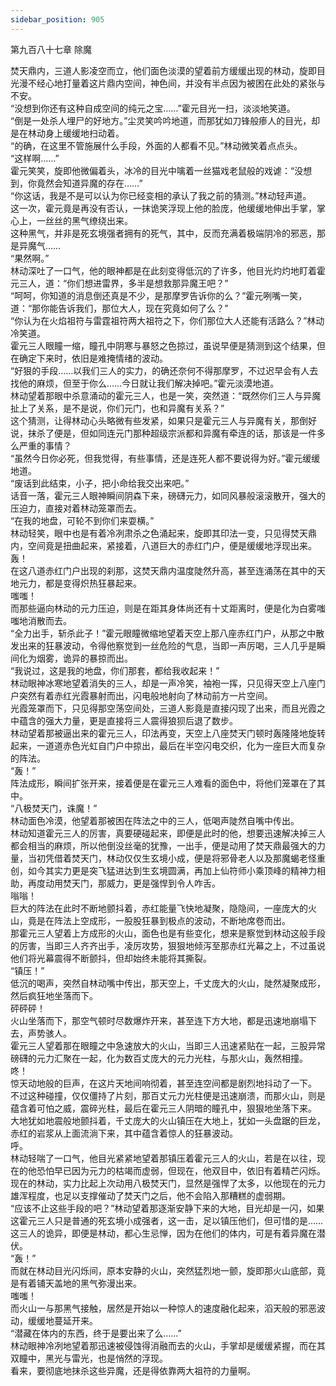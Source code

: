 ```yaml
---
sidebar_position: 905
---
```

 第九百八十七章 除魔


焚天鼎内，三道人影凌空而立，他们面色淡漠的望着前方缓缓出现的林动，旋即目光漫不经心地打量着这片鼎内空间，神色间，并没有半点因为被困在此处的紧张与不安。  
“没想到你还有这种自成空间的纯元之宝……”霍元目光一扫，淡淡地笑道。  
“倒是一处杀人埋尸的好地方。”尘灵笑吟吟地道，而那犹如刀锋般瘆人的目光，却是在林动身上缓缓地扫动着。  
“的确，在这里不管施展什么手段，外面的人都看不见。”林动微笑着点点头。  
“这样啊……”  
霍元笑笑，旋即他微偏着头，冰冷的目光中噙着一丝猫戏老鼠般的戏谑：“没想到，你竟然会知道异魔的存在……”  
“你这话，我是不是可以认为你已经变相的承认了我之前的猜测。”林动轻声道。  
这一次，霍元竟是再没有否认，一抹诡笑浮现上他的脸庞，他缓缓地伸出手掌，掌心上，一丝丝的黑气缭绕出来。  
这种黑气，并非是死玄境强者拥有的死气，其中，反而充满着极端阴冷的邪恶，那是异魔气……  
“果然啊。”  
林动深吐了一口气，他的眼神都是在此刻变得低沉的了许多，他目光灼灼地盯着霍元三人，道：“你们想进雷界，多半是想救那异魔王吧？”  
“呵呵，你知道的消息倒还真是不少，是那摩罗告诉你的么？”霍元咧嘴一笑，道：“那你能告诉我们，那位大人，现在究竟如何了么？”  
“你认为在火焰祖符与雷霆祖符两大祖符之下，你们那位大人还能有活路么？”林动冷笑道。  
霍元三人眼瞳一缩，瞳孔中阴寒与暴怒之色掠过，虽说早便是猜测到这个结果，但在确定下来时，依旧是难掩情绪的波动。  
“好狠的手段……以我们三人的实力，的确还奈何不得那摩罗，不过迟早会有人去找他的麻烦，但至于你么……今日就让我们解决掉吧。”霍元淡漠地道。  
林动望着那眼中杀意涌动的霍元三人，也是一笑，突然道：“既然你们三人与异魔扯上了关系，是不是说，你们元门，也和异魔有关系？”  
这个猜测，让得林动心头略微有些发紧，如果只是霍元三人与异魔有关，那倒好说，抹杀了便是，但如同连元门那种超级宗派都和异魔有牵连的话，那该是一件多么严重的事情？  
“虽然今日你必死，但我觉得，有些事情，还是连死人都不要说得为好。”霍元缓缓地道。  
“废话到此结束，小子，把小命给我交出来吧。”  
话音一落，霍元三人眼神瞬间阴森下来，磅礴元力，如同风暴般滚滚散开，强大的压迫力，直接对着林动笼罩而去。  
“在我的地盘，可轮不到你们来耍横。”  
林动轻笑，眼中也是有着冷冽肃杀之色涌起来，旋即其印法一变，只见得焚天鼎内，空间竟是扭曲起来，紧接着，八道巨大的赤红门户，便是缓缓地浮现出来。  
轰！  
在这八道赤红门户出现的刹那，这焚天鼎内温度陡然升高，甚至连涌荡在其中的天地元力，都是变得炽热狂暴起来。  
嗤嗤！  
而那些逼向林动的元力压迫，则是在距其身体尚还有十丈距离时，便是化为白雾嗤嗤地消散而去。  
“全力出手，斩杀此子！”霍元眼瞳微缩地望着天空上那八座赤红门户，从那之中散发出来的狂暴波动，令得他察觉到一丝危险的气息，当即一声厉喝，三人几乎是瞬间化为烟雾，诡异的暴掠而出。  
“我说过，这是我的地盘，你们那套，都给我收起来！”  
林动眼神冰寒地望着消失的三人，却是一声冷笑，袖袍一挥，只见得天空上八座门户突然有着赤红光霞暴射而出，闪电般地射向了林动前方一片空间。  
光霞笼罩而下，只见得那空荡空间处，三道人影竟是直接闪现了出来，而且光霞之中蕴含的强大力量，更是直接将三人震得狼狈后退了数步。  
林动望着那被逼出来的霍元三人，印法再变，天空上八座焚天门顿时轰隆隆地旋转起来，一道道赤色光虹自门户中掠出，最后在半空闪电交织，化为一座巨大而复杂的阵法。  
“轰！”  
阵法成形，瞬间扩张开来，接着便是在霍元三人难看的面色中，将他们笼罩在了其中。  
“八极焚天门，诛魔！”  
林动面色冷漠，他望着那被困在阵法之中的三人，低喝声陡然自嘴中传出。  
林动知道霍元三人的厉害，真要硬碰起来，即便是此时的他，想要迅速解决掉三人都会相当的麻烦，所以他倒没丝毫的犹豫，一出手，便是动用了焚天鼎最强大的力量，当初凭借着焚天门，林动仅仅生玄境小成，便是将邪骨老人以及那魔蝎老怪重创，如今其实力更是突飞猛进达到生玄境圆满，再加上仙符师小乘顶峰的精神力相助，再度动用焚天门，那威力，更是强悍到令人咋舌。  
嗡嗡！  
巨大的阵法在此时不断地颤抖着，赤红能量飞快地凝聚，隐隐间，一座庞大的火山，竟是在阵法上空成形，一股股狂暴到极点的波动，不断地席卷而出。  
那霍元三人望着上方成形的火山，面色也是有些变化，想来是察觉到林动这般手段的厉害，当即三人齐齐出手，凌厉攻势，狠狠地倾泻至那赤红光幕之上，不过虽说他们将光幕震得不断颤抖，但却始终未能将其撕裂。  
“镇压！”  
低沉的喝声，突然自林动嘴中传出，那天空上，千丈庞大的火山，陡然凝聚成形，然后疯狂地坐落而下。  
砰砰砰！  
火山坐落而下，那空气顿时尽数爆炸开来，甚至连下方大地，都是迅速地崩塌下去，声势骇人。  
霍元三人望着那在眼瞳之中急速放大的火山，当即三人迅速紧贴在一起，三股异常磅礴的元力汇聚在一起，化为数百丈庞大的元力光柱，与那火山，轰然相撞。  
咚！  
惊天动地般的巨声，在这片天地间响彻着，甚至连空间都是剧烈地抖动了一下。  
不过这种碰撞，仅仅僵持了片刻，那百丈元力光柱便是迅速崩溃，而那火山，则是蕴含着可怕之威，震碎光柱，最后在霍元三人阴暗的瞳孔中，狠狠地坐落下来。  
大地犹如地震般地颤抖着，千丈庞大的火山镇压在大地上，犹如一头盘踞的巨龙，赤红的岩浆从上面流淌下来，其中蕴含着惊人的狂暴波动。  
呼。  
林动轻喘了一口气，他目光紧紧地望着那镇压着霍元三人的火山，若是在以往，现在的他恐怕早已因为元力的枯竭而虚弱，但现在，他双目中，依旧有着精芒闪烁。  
现在的林动，实力比起上次动用八极焚天门，显然是强悍了太多，以他现在的元力雄浑程度，也足以支撑催动了焚天门之后，他不会陷入那糟糕的虚弱期。  
“应该不止这些手段的吧？”林动望着那逐渐安静下来的大地，目光却是一闪，如果这霍元三人只是普通的死玄境小成强者，这一击，足以镇压他们，但可惜的是……  
这三人的诡异，即便是林动，都心生忌惮，因为在他们的体内，可是有着异魔在潜伏。  
“轰！”  
而就在林动目光闪烁间，原本安静的火山，突然猛烈地一颤，旋即那火山底部，竟是有着铺天盖地的黑气弥漫出来。  
嗤嗤！  
而火山一与那黑气接触，居然是开始以一种惊人的速度融化起来，滔天般的邪恶波动，缓缓地蔓延开来。  
“潜藏在体内的东西，终于是要出来了么……”  
林动眼神冷冽地望着那迅速被侵蚀得消融而去的火山，手掌却是缓缓紧握，而在其双瞳中，黑光与雷光，也是悄然的浮现。  
看来，要彻底地抹杀这些异魔，还是得依靠两大祖符的力量啊。  
  
  

